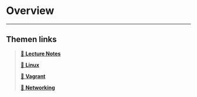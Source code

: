 # Overview

---
## Themen links
> [📁 **Lecture Notes**](./Lectures/README.md)
>
> [📁 **Linux**](./Linux/README.md)
> 
> [📁 **Vagrant**](./Vagrant/README.md)
> 
> [📁 **Networking**](./Networking/README.md)
> 